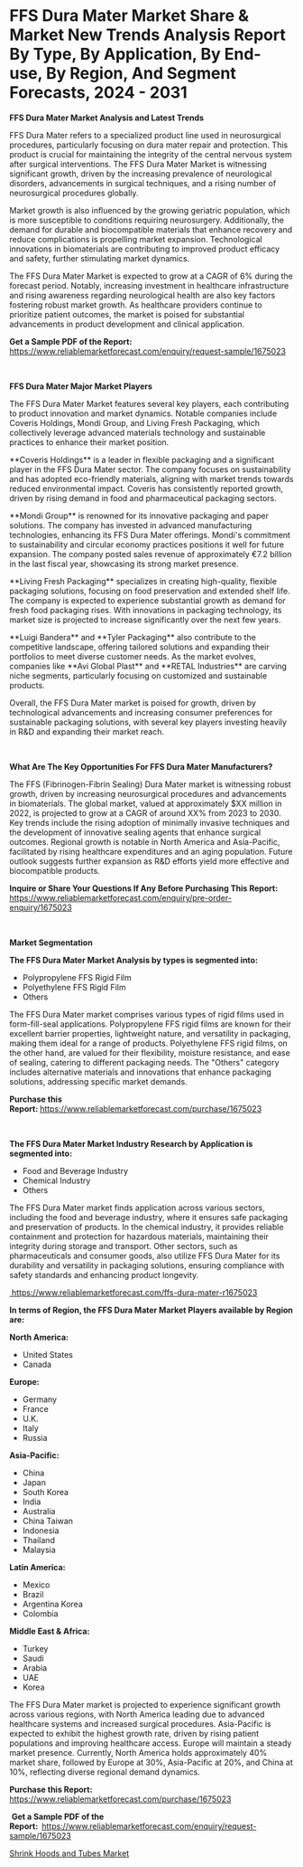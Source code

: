 <p><h1>FFS Dura Mater Market Share & Market New Trends Analysis Report By Type, By Application, By End-use, By Region, And Segment Forecasts, 2024 - 2031</h1></p><p><strong>FFS Dura Mater Market Analysis and Latest Trends</strong></p>
<p><p>FFS Dura Mater refers to a specialized product line used in neurosurgical procedures, particularly focusing on dura mater repair and protection. This product is crucial for maintaining the integrity of the central nervous system after surgical interventions. The FFS Dura Mater Market is witnessing significant growth, driven by the increasing prevalence of neurological disorders, advancements in surgical techniques, and a rising number of neurosurgical procedures globally.</p><p>Market growth is also influenced by the growing geriatric population, which is more susceptible to conditions requiring neurosurgery. Additionally, the demand for durable and biocompatible materials that enhance recovery and reduce complications is propelling market expansion. Technological innovations in biomaterials are contributing to improved product efficacy and safety, further stimulating market dynamics.</p><p>The FFS Dura Mater Market is expected to grow at a CAGR of 6% during the forecast period. Notably, increasing investment in healthcare infrastructure and rising awareness regarding neurological health are also key factors fostering robust market growth. As healthcare providers continue to prioritize patient outcomes, the market is poised for substantial advancements in product development and clinical application.</p></p>
<p><strong>Get a Sample PDF of the Report:&nbsp;</strong> <a href="https://www.reliablemarketforecast.com/enquiry/request-sample/1675023?utm_campaign=1888&utm_medium=2&utm_source=Github&utm_content=ia&utm_term=28122024&utm_id=ffs-dura-mater">https://www.reliablemarketforecast.com/enquiry/request-sample/1675023</a></p>
<p>&nbsp;</p>
<p><strong>FFS Dura Mater Major Market Players</strong></p>
<p><p>The FFS Dura Mater Market features several key players, each contributing to product innovation and market dynamics. Notable companies include Coveris Holdings, Mondi Group, and Living Fresh Packaging, which collectively leverage advanced materials technology and sustainable practices to enhance their market position.</p><p>**Coveris Holdings** is a leader in flexible packaging and a significant player in the FFS Dura Mater sector. The company focuses on sustainability and has adopted eco-friendly materials, aligning with market trends towards reduced environmental impact. Coveris has consistently reported growth, driven by rising demand in food and pharmaceutical packaging sectors.</p><p>**Mondi Group** is renowned for its innovative packaging and paper solutions. The company has invested in advanced manufacturing technologies, enhancing its FFS Dura Mater offerings. Mondi's commitment to sustainability and circular economy practices positions it well for future expansion. The company posted sales revenue of approximately €7.2 billion in the last fiscal year, showcasing its strong market presence.</p><p>**Living Fresh Packaging** specializes in creating high-quality, flexible packaging solutions, focusing on food preservation and extended shelf life. The company is expected to experience substantial growth as demand for fresh food packaging rises. With innovations in packaging technology, its market size is projected to increase significantly over the next few years.</p><p>**Luigi Bandera** and **Tyler Packaging** also contribute to the competitive landscape, offering tailored solutions and expanding their portfolios to meet diverse customer needs. As the market evolves, companies like **Avi Global Plast** and **RETAL Industries** are carving niche segments, particularly focusing on customized and sustainable products.</p><p>Overall, the FFS Dura Mater market is poised for growth, driven by technological advancements and increasing consumer preferences for sustainable packaging solutions, with several key players investing heavily in R&D and expanding their market reach.</p></p>
<p>&nbsp;</p>
<p><strong>What Are The Key Opportunities For FFS Dura Mater Manufacturers?</strong></p>
<p><p>The FFS (Fibrinogen-Fibrin Sealing) Dura Mater market is witnessing robust growth, driven by increasing neurosurgical procedures and advancements in biomaterials. The global market, valued at approximately $XX million in 2022, is projected to grow at a CAGR of around XX% from 2023 to 2030. Key trends include the rising adoption of minimally invasive techniques and the development of innovative sealing agents that enhance surgical outcomes. Regional growth is notable in North America and Asia-Pacific, facilitated by rising healthcare expenditures and an aging population. Future outlook suggests further expansion as R&D efforts yield more effective and biocompatible products.</p></p>
<p><strong>Inquire or Share Your Questions If Any Before Purchasing This Report:</strong> <a href="https://www.reliablemarketforecast.com/enquiry/pre-order-enquiry/1675023?utm_campaign=1888&utm_medium=2&utm_source=Github&utm_content=ia&utm_term=28122024&utm_id=ffs-dura-mater">https://www.reliablemarketforecast.com/enquiry/pre-order-enquiry/1675023</a></p>
<p>&nbsp;</p>
<p><strong>Market Segmentation</strong></p>
<p><strong>The FFS Dura Mater Market Analysis by types is segmented into:</strong></p>
<p><ul><li>Polypropylene FFS Rigid Film</li><li>Polyethylene FFS Rigid Film</li><li>Others</li></ul></p>
<p><p>The FFS Dura Mater market comprises various types of rigid films used in form-fill-seal applications. Polypropylene FFS rigid films are known for their excellent barrier properties, lightweight nature, and versatility in packaging, making them ideal for a range of products. Polyethylene FFS rigid films, on the other hand, are valued for their flexibility, moisture resistance, and ease of sealing, catering to different packaging needs. The "Others" category includes alternative materials and innovations that enhance packaging solutions, addressing specific market demands.</p></p>
<p><strong>Purchase this Report:&nbsp;</strong><a href="https://www.reliablemarketforecast.com/purchase/1675023?utm_campaign=1888&utm_medium=2&utm_source=Github&utm_content=ia&utm_term=28122024&utm_id=ffs-dura-mater">https://www.reliablemarketforecast.com/purchase/1675023</a></p>
<p>&nbsp;</p>
<p><strong>The FFS Dura Mater Market Industry Research by Application is segmented into:</strong></p>
<p><ul><li>Food and Beverage Industry</li><li>Chemical Industry</li><li>Others</li></ul></p>
<p><p>The FFS Dura Mater market finds application across various sectors, including the food and beverage industry, where it ensures safe packaging and preservation of products. In the chemical industry, it provides reliable containment and protection for hazardous materials, maintaining their integrity during storage and transport. Other sectors, such as pharmaceuticals and consumer goods, also utilize FFS Dura Mater for its durability and versatility in packaging solutions, ensuring compliance with safety standards and enhancing product longevity.</p></p>
<p><a href="https://www.reliablemarketforecast.com/ffs-dura-mater-r1675023?utm_campaign=1888&utm_medium=2&utm_source=Github&utm_content=ia&utm_term=28122024&utm_id=ffs-dura-mater">&nbsp;https://www.reliablemarketforecast.com/ffs-dura-mater-r1675023</a></p>
<p><strong>In terms of Region, the FFS Dura Mater Market Players available by Region are:</strong></p>
<p>
    <p> <strong> North America: </strong>
        <ul>
            <li>United States</li>
            <li>Canada</li>
        </ul>
        </p> 
    <p> <strong> Europe: </strong>
        <ul>
            <li>Germany</li>
            <li>France</li>
            <li>U.K.</li>
            <li>Italy</li>
            <li>Russia</li>
        </ul>
        </p> 
    <p> <strong> Asia-Pacific: </strong>
        <ul>
            <li>China</li>
            <li>Japan</li>
            <li>South Korea</li>
            <li>India</li>
            <li>Australia</li>
            <li>China Taiwan</li>
            <li>Indonesia</li>
            <li>Thailand</li>
            <li>Malaysia</li>
        </ul>
        </p> 
    <p> <strong> Latin America: </strong>
        <ul>
            <li>Mexico</li>
            <li>Brazil</li>
            <li>Argentina Korea</li>
            <li>Colombia</li>
        </ul>
        </p> 
    <p> <strong> Middle East & Africa: </strong>
        <ul>
            <li>Turkey</li>
            <li>Saudi</li>
            <li>Arabia</li>
            <li>UAE</li>
            <li>Korea</li>
        </ul>
    </p>
    </p>
<p><p>The FFS Dura Mater market is projected to experience significant growth across various regions, with North America leading due to advanced healthcare systems and increased surgical procedures. Asia-Pacific is expected to exhibit the highest growth rate, driven by rising patient populations and improving healthcare access. Europe will maintain a steady market presence. Currently, North America holds approximately 40% market share, followed by Europe at 30%, Asia-Pacific at 20%, and China at 10%, reflecting diverse regional demand dynamics.</p></p>
<p><strong>Purchase this Report: </strong><a href="https://www.reliablemarketforecast.com/purchase/1675023?utm_campaign=1888&utm_medium=2&utm_source=Github&utm_content=ia&utm_term=28122024&utm_id=ffs-dura-mater">https://www.reliablemarketforecast.com/purchase/1675023</a></p>
<p>&nbsp;<strong>Get a Sample PDF of the Report:&nbsp;&nbsp;</strong><a href="https://www.reliablemarketforecast.com/enquiry/request-sample/1675023?utm_campaign=1888&utm_medium=2&utm_source=Github&utm_content=ia&utm_term=28122024&utm_id=ffs-dura-mater">https://www.reliablemarketforecast.com/enquiry/request-sample/1675023</a></p>
<p><strong></strong></p>
<p><p><a href="https://github.com/gulaimolin/Market-Research-Report-List-6/blob/main/shrink-hoods-and-tubes-market.md?utm_campaign=1888&utm_medium=2&utm_source=Github&utm_content=ia&utm_term=28122024&utm_id=ffs-dura-mater">Shrink Hoods and Tubes Market</a></p></p>
